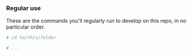 ### Regular use

These are the commands you'll regularly run to develop on this repo, in no particular order.

```bash
# cd to/this/folder

# ...
```

